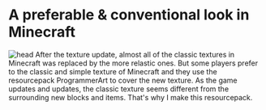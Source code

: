 # A preferable & conventional look in Minecraft
![head](https://user-images.githubusercontent.com/117424073/224807873-980adc1f-16ef-4821-b0b2-0123b1b2c6ab.jpg)
After the texture update, almost all of the classic textures in Minecraft was replaced by the more relastic ones.
But some players prefer to the classic and simple texture of Minecraft and they use the resourcepack ProgrammerArt to cover the new texture.
As the game updates and updates, the classic texture seems different from the surrounding new blocks and items.
That's why I make this resourcepack.
